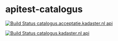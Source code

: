 # apitest-catalogus

[![Build Status catalogus.acceptatie.kadaster.nl api](https://travis-ci.org/joostaafjes/catalogus.svg?branch=develop)](https://travis-ci.org/joostaafjes/catalogus)

[![Build Status catalogus.kadaster.nl api](https://travis-ci.org/joostaafjes/catalogus.svg?branch=master)](https://travis-ci.org/joostaafjes/catalogus)
